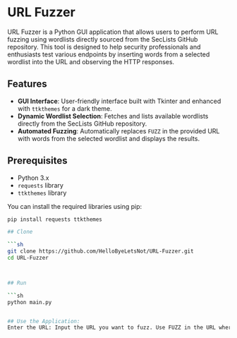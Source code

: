 # URL Fuzzer

URL Fuzzer is a Python GUI application that allows users to perform URL fuzzing using wordlists directly sourced from the SecLists GitHub repository. This tool is designed to help security professionals and enthusiasts test various endpoints by inserting words from a selected wordlist into the URL and observing the HTTP responses.

## Features

- **GUI Interface**: User-friendly interface built with Tkinter and enhanced with `ttkthemes` for a dark theme.
- **Dynamic Wordlist Selection**: Fetches and lists available wordlists directly from the SecLists GitHub repository.
- **Automated Fuzzing**: Automatically replaces `FUZZ` in the provided URL with words from the selected wordlist and displays the results.

## Prerequisites

- Python 3.x
- `requests` library
- `ttkthemes` library

You can install the required libraries using pip:


```sh
pip install requests ttkthemes

## Clone

```sh
git clone https://github.com/HelloByeLetsNot/URL-Fuzzer.git
cd URL-Fuzzer



## Run

```sh
python main.py


## Use the Application:
Enter the URL: Input the URL you want to fuzz. Use FUZZ in the URL where you want to insert words from the wordlist.Select a Wordlist: Choose a wordlist file from the dropdown menu. The program will download the selected wordlist from the GitHub repository.Start Fuzzing: Click "Start Fuzzing" to begin. The results, including HTTP response codes for each fuzzed URL, will be displayed in the text area below.




